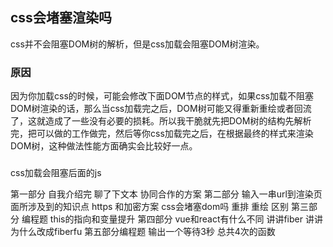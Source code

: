 ## css会堵塞渲染吗

css并不会阻塞DOM树的解析，但是css加载会阻塞DOM树渲染。

### 原因

因为你加载css的时候，可能会修改下面DOM节点的样式，如果css加载不阻塞DOM树渲染的话，那么当css加载完之后，DOM树可能又得重新重绘或者回流了，这就造成了一些没有必要的损耗。所以我干脆就先把DOM树的结构先解析完，把可以做的工作做完，然后等你css加载完之后，在根据最终的样式来渲染DOM树，这种做法性能方面确实会比较好一点。

###

css加载会阻塞后面的js

第一部分 自我介绍完 聊了下文本 协同合作的方案
第二部分 输入一串url到渲染页面所涉及到的知识点  https 和加密方案  css会堵塞dom吗 重排 重绘 区别
第三部分 编程题  this的指向和变量提升
第四部分 vue和react有什么不同 讲讲fiber 讲讲为什么改成fiberfu
第五部分编程题  输出一个等待3秒 总共4次的函数

```js

```
